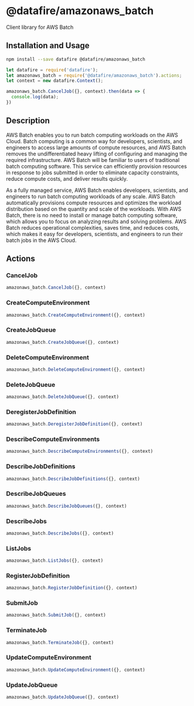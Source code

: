 # @datafire/amazonaws_batch

Client library for AWS Batch

## Installation and Usage
```bash
npm install --save datafire @datafire/amazonaws_batch
```

```js
let datafire = require('datafire');
let amazonaws_batch = require('@datafire/amazonaws_batch').actions;
let context = new datafire.Context();

amazonaws_batch.CancelJob({}, context).then(data => {
  console.log(data);
})
```

## Description
<p>AWS Batch enables you to run batch computing workloads on the AWS Cloud. Batch computing is a common way for developers, scientists, and engineers to access large amounts of compute resources, and AWS Batch removes the undifferentiated heavy lifting of configuring and managing the required infrastructure. AWS Batch will be familiar to users of traditional batch computing software. This service can efficiently provision resources in response to jobs submitted in order to eliminate capacity constraints, reduce compute costs, and deliver results quickly.</p> <p>As a fully managed service, AWS Batch enables developers, scientists, and engineers to run batch computing workloads of any scale. AWS Batch automatically provisions compute resources and optimizes the workload distribution based on the quantity and scale of the workloads. With AWS Batch, there is no need to install or manage batch computing software, which allows you to focus on analyzing results and solving problems. AWS Batch reduces operational complexities, saves time, and reduces costs, which makes it easy for developers, scientists, and engineers to run their batch jobs in the AWS Cloud.</p>

## Actions
### CancelJob



```js
amazonaws_batch.CancelJob({}, context)
```


### CreateComputeEnvironment



```js
amazonaws_batch.CreateComputeEnvironment({}, context)
```


### CreateJobQueue



```js
amazonaws_batch.CreateJobQueue({}, context)
```


### DeleteComputeEnvironment



```js
amazonaws_batch.DeleteComputeEnvironment({}, context)
```


### DeleteJobQueue



```js
amazonaws_batch.DeleteJobQueue({}, context)
```


### DeregisterJobDefinition



```js
amazonaws_batch.DeregisterJobDefinition({}, context)
```


### DescribeComputeEnvironments



```js
amazonaws_batch.DescribeComputeEnvironments({}, context)
```


### DescribeJobDefinitions



```js
amazonaws_batch.DescribeJobDefinitions({}, context)
```


### DescribeJobQueues



```js
amazonaws_batch.DescribeJobQueues({}, context)
```


### DescribeJobs



```js
amazonaws_batch.DescribeJobs({}, context)
```


### ListJobs



```js
amazonaws_batch.ListJobs({}, context)
```


### RegisterJobDefinition



```js
amazonaws_batch.RegisterJobDefinition({}, context)
```


### SubmitJob



```js
amazonaws_batch.SubmitJob({}, context)
```


### TerminateJob



```js
amazonaws_batch.TerminateJob({}, context)
```


### UpdateComputeEnvironment



```js
amazonaws_batch.UpdateComputeEnvironment({}, context)
```


### UpdateJobQueue



```js
amazonaws_batch.UpdateJobQueue({}, context)
```


